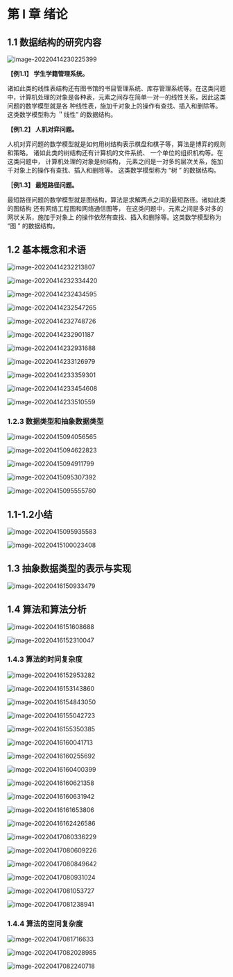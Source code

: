 # 第 l 章 绪论

## 1.1 数据结构的研究内容

![image-20220414230225399](chapter01.assets/image-20220414230225399.png)

**【例1.1】 学生学籍管理系统。**

诸如此类的线性表结构还有图书馆的书目管理系统、库存管理系统等。在这类问题中，计算机处理的对象是各种表，元素之间存在简单一对一的线性关系，因此这类问题的数学模型就是各 种线性表，施加千对象上的操作有查找、插入和删除等。这类数学模型称为 ＂线性” 的数据结构。

**【例1.2】 人机对弈问题。**

人机对弈问题的数学模型就是如何用树结构表示棋盘和棋子等，算法是博弈的规则和策略。 诸如此类的树结构还有计算机的文件系统、 一个单位的组织机构等。在这类问题中， 计算机处理的对象是树结构， 元素之间是一对多的层次关系，施加千对象上的操作有查找、插入和删除等。 这类数学模型称为 “树 ” 的数据结构。

**［例1.3】 最短路径问题。**

最短路径问题的数学模型就是图结构，算法是求解两点之间的最短路径。诸如此类的图结构 还有网络工程图和网络通信图等， 在这类问题中，元素之间是多对多的网状关系，施加于对象上 的操作依然有查找、插入和删除等。这类数学模型称为 “图 ” 的数据结构。

## 1.2 基本概念和术语

![image-20220414232213807](chapter01.assets/image-20220414232213807.png)

![image-20220414232334420](chapter01.assets/image-20220414232334420.png)

![image-20220414232434595](chapter01.assets/image-20220414232434595.png)

![image-20220414232547265](chapter01.assets/image-20220414232547265.png)

![image-20220414232748726](chapter01.assets/image-20220414232748726.png)

![image-20220414232901187](chapter01.assets/image-20220414232901187.png)

![image-20220414232931688](chapter01.assets/image-20220414232931688.png)

![image-20220414233126979](chapter01.assets/image-20220414233126979.png)

![image-20220414233359301](chapter01.assets/image-20220414233359301.png)

![image-20220414233454608](chapter01.assets/image-20220414233454608.png)

![image-20220414233510559](chapter01.assets/image-20220414233510559.png)

### 1.2.3 数据类型和抽象数据类型

![image-20220415094056565](chapter01.assets/image-20220415094056565.png)

![image-20220415094622823](chapter01.assets/image-20220415094622823.png)

![image-20220415094911799](chapter01.assets/image-20220415094911799.png)

![image-20220415095307392](chapter01.assets/image-20220415095307392.png)

![image-20220415095555780](chapter01.assets/image-20220415095555780.png)

## 1.1-1.2小结

![image-20220415095935583](chapter01.assets/image-20220415095935583.png)

![image-20220415100023408](chapter01.assets/image-20220415100023408.png)

## 1.3 抽象数据类型的表示与实现

![image-20220416150933479](chapter01.assets/image-20220416150933479.png)

## 1.4 算法和算法分析

![image-20220416151608688](chapter01.assets/image-20220416151608688.png)

![image-20220416152310047](chapter01.assets/image-20220416152310047.png)

### 1.4.3 算法的时问复杂度

![image-20220416152953282](chapter01.assets/image-20220416152953282.png)

![image-20220416153143860](chapter01.assets/image-20220416153143860.png)

![image-20220416154843050](chapter01.assets/image-20220416154843050.png)

![image-20220416155042723](chapter01.assets/image-20220416155042723.png)

![image-20220416155350385](chapter01.assets/image-20220416155350385.png)

![image-20220416160041713](chapter01.assets/image-20220416160041713.png)

![image-20220416160255692](chapter01.assets/image-20220416160255692.png)

![image-20220416160400399](chapter01.assets/image-20220416160400399.png)

![image-20220416160621358](chapter01.assets/image-20220416160621358.png)

![image-20220416160631942](chapter01.assets/image-20220416160631942.png)

![image-20220416161653806](chapter01.assets/image-20220416161653806.png)

![image-20220416162426586](chapter01.assets/image-20220416162426586.png)

![image-20220417080336229](chapter01.assets/image-20220417080336229.png)

![image-20220417080609226](chapter01.assets/image-20220417080609226.png)

![image-20220417080849642](chapter01.assets/image-20220417080849642.png)

![image-20220417080931024](chapter01.assets/image-20220417080931024.png)

![image-20220417081053727](chapter01.assets/image-20220417081053727.png)

![image-20220417081238941](chapter01.assets/image-20220417081238941.png)

### 1.4.4 算法的空问复杂度

![image-20220417081716633](chapter01.assets/image-20220417081716633.png)

![image-20220417082028985](chapter01.assets/image-20220417082028985.png)

![image-20220417082240718](chapter01.assets/image-20220417082240718.png)
